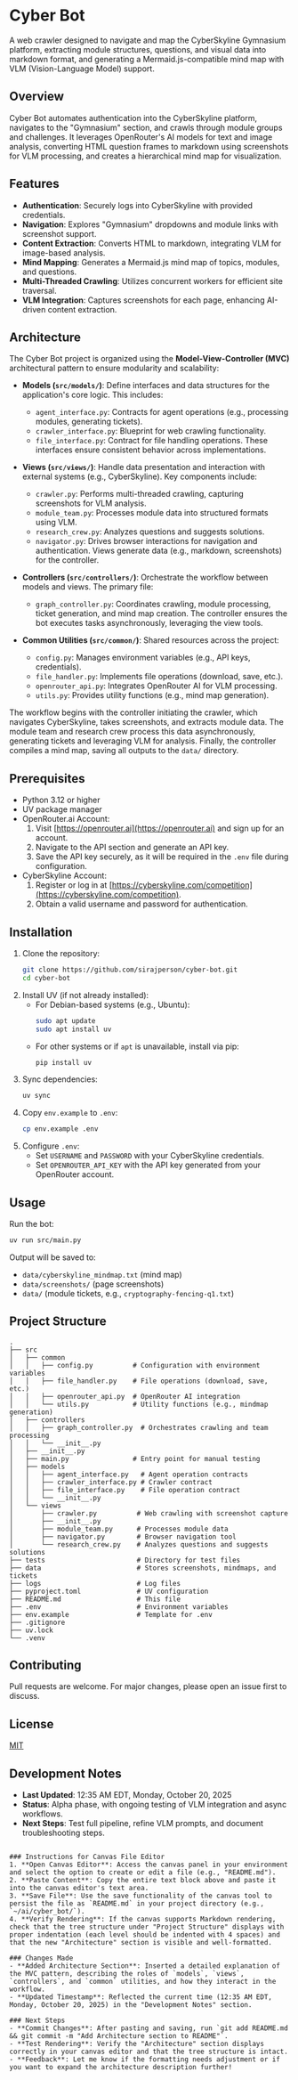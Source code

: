 # Cyber Bot

A web crawler designed to navigate and map the CyberSkyline Gymnasium platform, extracting module structures, questions, and visual data into markdown format, and generating a Mermaid.js-compatible mind map with VLM (Vision-Language Model) support.

## Overview

Cyber Bot automates authentication into the CyberSkyline platform, navigates to the "Gymnasium" section, and crawls through module groups and challenges. It leverages OpenRouter's AI models for text and image analysis, converting HTML question frames to markdown using screenshots for VLM processing, and creates a hierarchical mind map for visualization.

## Features
- **Authentication**: Securely logs into CyberSkyline with provided credentials.
- **Navigation**: Explores "Gymnasium" dropdowns and module links with screenshot support.
- **Content Extraction**: Converts HTML to markdown, integrating VLM for image-based analysis.
- **Mind Mapping**: Generates a Mermaid.js mind map of topics, modules, and questions.
- **Multi-Threaded Crawling**: Utilizes concurrent workers for efficient site traversal.
- **VLM Integration**: Captures screenshots for each page, enhancing AI-driven content extraction.

## Architecture

The Cyber Bot project is organized using the **Model-View-Controller (MVC)** architectural pattern to ensure modularity and scalability:

- **Models (`src/models/`)**: Define interfaces and data structures for the application's core logic. This includes:
  - `agent_interface.py`: Contracts for agent operations (e.g., processing modules, generating tickets).
  - `crawler_interface.py`: Blueprint for web crawling functionality.
  - `file_interface.py`: Contract for file handling operations.
  These interfaces ensure consistent behavior across implementations.

- **Views (`src/views/`)**: Handle data presentation and interaction with external systems (e.g., CyberSkyline). Key components include:
  - `crawler.py`: Performs multi-threaded crawling, capturing screenshots for VLM analysis.
  - `module_team.py`: Processes module data into structured formats using VLM.
  - `research_crew.py`: Analyzes questions and suggests solutions.
  - `navigator.py`: Drives browser interactions for navigation and authentication.
  Views generate data (e.g., markdown, screenshots) for the controller.

- **Controllers (`src/controllers/`)**: Orchestrate the workflow between models and views. The primary file:
  - `graph_controller.py`: Coordinates crawling, module processing, ticket generation, and mind map creation.
  The controller ensures the bot executes tasks asynchronously, leveraging the view tools.

- **Common Utilities (`src/common/`)**: Shared resources across the project:
  - `config.py`: Manages environment variables (e.g., API keys, credentials).
  - `file_handler.py`: Implements file operations (download, save, etc.).
  - `openrouter_api.py`: Integrates OpenRouter AI for VLM processing.
  - `utils.py`: Provides utility functions (e.g., mind map generation).

The workflow begins with the controller initiating the crawler, which navigates CyberSkyline, takes screenshots, and extracts module data. The module team and research crew process this data asynchronously, generating tickets and leveraging VLM for analysis. Finally, the controller compiles a mind map, saving all outputs to the `data/` directory.

## Prerequisites
- Python 3.12 or higher
- UV package manager
- OpenRouter.ai Account:
  1. Visit [https://openrouter.ai](https://openrouter.ai) and sign up for an account.
  2. Navigate to the API section and generate an API key.
  3. Save the API key securely, as it will be required in the `.env` file during configuration.
- CyberSkyline Account:
  1. Register or log in at [https://cyberskyline.com/competition](https://cyberskyline.com/competition).
  2. Obtain a valid username and password for authentication.

## Installation
1. Clone the repository:
   ```bash
   git clone https://github.com/sirajperson/cyber-bot.git
   cd cyber-bot
   ```
2. Install UV (if not already installed):
   - For Debian-based systems (e.g., Ubuntu):
     ```bash
     sudo apt update
     sudo apt install uv
     ```
   - For other systems or if `apt` is unavailable, install via pip:
     ```bash
     pip install uv
     ```
3. Sync dependencies:
   ```bash
   uv sync
   ```
4. Copy `env.example` to `.env`:
   ```bash
   cp env.example .env
   ```
5. Configure `.env`:
   - Set `USERNAME` and `PASSWORD` with your CyberSkyline credentials.
   - Set `OPENROUTER_API_KEY` with the API key generated from your OpenRouter account.

## Usage
Run the bot:
```bash
uv run src/main.py
```

Output will be saved to:
- `data/cyberskyline_mindmap.txt` (mind map)
- `data/screenshots/` (page screenshots)
- `data/` (module tickets, e.g., `cryptography-fencing-q1.txt`)

## Project Structure
```
.
├── src
│   ├── common
│   │   ├── config.py          # Configuration with environment variables
│   │   ├── file_handler.py    # File operations (download, save, etc.)
│   │   ├── openrouter_api.py  # OpenRouter AI integration
│   │   └── utils.py           # Utility functions (e.g., mindmap generation)
│   ├── controllers
│   │   ├── graph_controller.py  # Orchestrates crawling and team processing
│   │   └── __init__.py
│   ├── __init__.py
│   ├── main.py                # Entry point for manual testing
│   ├── models
│   │   ├── agent_interface.py   # Agent operation contracts
│   │   ├── crawler_interface.py # Crawler contract
│   │   ├── file_interface.py    # File operation contract
│   │   └── __init__.py
│   └── views
│       ├── crawler.py          # Web crawling with screenshot capture
│       ├── __init__.py
│       ├── module_team.py      # Processes module data
│       ├── navigator.py        # Browser navigation tool
│       └── research_crew.py    # Analyzes questions and suggests solutions
├── tests                       # Directory for test files
├── data                        # Stores screenshots, mindmaps, and tickets
├── logs                        # Log files
├── pyproject.toml              # UV configuration
├── README.md                   # This file
├── .env                        # Environment variables
├── env.example                 # Template for .env
├── .gitignore
├── uv.lock
└── .venv
```

## Contributing
Pull requests are welcome. For major changes, please open an issue first to discuss.

## License
[MIT](LICENSE)

## Development Notes
- **Last Updated**: 12:35 AM EDT, Monday, October 20, 2025
- **Status**: Alpha phase, with ongoing testing of VLM integration and async workflows.
- **Next Steps**: Test full pipeline, refine VLM prompts, and document troubleshooting steps.
```

### Instructions for Canvas File Editor
1. **Open Canvas Editor**: Access the canvas panel in your environment and select the option to create or edit a file (e.g., "README.md").
2. **Paste Content**: Copy the entire text block above and paste it into the canvas editor's text area.
3. **Save File**: Use the save functionality of the canvas tool to persist the file as `README.md` in your project directory (e.g., `~/ai/cyber_bot/`).
4. **Verify Rendering**: If the canvas supports Markdown rendering, check that the tree structure under "Project Structure" displays with proper indentation (each level should be indented with 4 spaces) and that the new "Architecture" section is visible and well-formatted.

### Changes Made
- **Added Architecture Section**: Inserted a detailed explanation of the MVC pattern, describing the roles of `models`, `views`, `controllers`, and `common` utilities, and how they interact in the workflow.
- **Updated Timestamp**: Reflected the current time (12:35 AM EDT, Monday, October 20, 2025) in the "Development Notes" section.

### Next Steps
- **Commit Changes**: After pasting and saving, run `git add README.md && git commit -m "Add Architecture section to README"`.
- **Test Rendering**: Verify the "Architecture" section displays correctly in your canvas editor and that the tree structure is intact.
- **Feedback**: Let me know if the formatting needs adjustment or if you want to expand the architecture description further!

